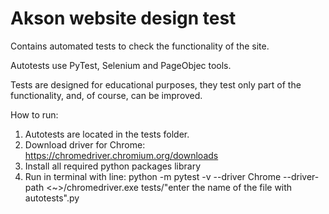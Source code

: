 # Akson website design test 
Contains automated tests to check the functionality of the site.

Autotests use PyTest, Selenium and PageObjec tools.

Tests are designed for educational purposes, they test only part of the functionality, and, of course, can be improved.

How to run:
1) Autotests are located in the tests folder.
2) Download driver for Chrome:
https://chromedriver.chromium.org/downloads
3) Install all required python packages library
4) Run in terminal with line:
python -m pytest -v --driver Chrome --driver-path <~>/chromedriver.exe tests/"enter the name of the file with autotests".py
